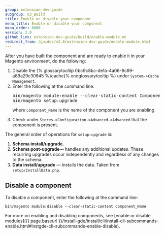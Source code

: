 ```yaml
---
group: extension-dev-guide
subgroup: 03_Build
title: Enable or disable your component
menu_title: Enable or disable your component
menu_order: 8000
version: 2.0
github_link: extension-dev-guide/build/enable-module.md
redirect_from: /guides/v2.0/extension-dev-guide/enable-module.html
---
```


After you have built the component and are ready to enable it in your Magento environment, do the following:

<ol>
<li>Disable the {% glossarytooltip 0bc9c8bc-de1a-4a06-9c99-a89a29c30645 %}cache{% endglossarytooltip %} under <code>System->Cache Management</code>.</li>
<li>Enter the following at the command line:

<pre>
bin/magento module:enable --clear-static-content Component_Name
bin/magento setup:upgrade
</pre>

where <code>Component_Name</code> is the name of the component you are enabling.
</li>
<li>Check under <code>Stores->Configuration->Advanced->Advanced</code> that the component is present.</li>
</ol>

<div class="bs-callout bs-callout-info" id="info">
  <span class="glyphicon-class"></span>
  <p>The general order of operations for <code>setup:upgrade</code> is:</p>

  <ol>
    <li><strong>Schema install/upgrade.</strong></li>
    <li><strong>Schema post-upgrade</strong>&#8212; handles any additional updates. These recurring upgrades occur independently and regardless of any changes to the schema.</li>
    <li><strong>Data install/upgrade</strong> &#8212; installs the data. Taken from <code>setup/InstallData.php</code>.</li>
  </ol>
</div>

## Disable a component

To disable a component, enter the following at the command line:

    bin/magento module:disable --clear-static-content Component_Name


For more on enabling and disabling components, see [enable or disable modules]({{ page.baseurl }}/install-gde/install/cli/install-cli-subcommands-enable.html#instgde-cli-subcommands-enable-disable).
